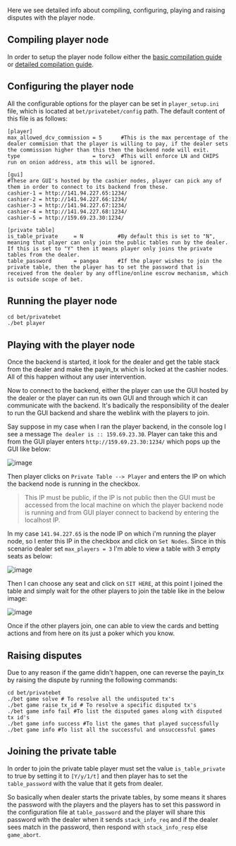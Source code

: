 Here we see detailed info about compiling, configuring, playing and raising disputes with the player node.

## Compiling player node
In order to setup the player node follow either the [basic compilation guide](./ubuntu_compile.md) or [detailed compilation guide](./compile.md). 

## Configuring the player node

All the configurable options for the player can be set in `player_setup.ini` file, which is located at `bet/privatebet/config` path. The default content of this file is as follows:
```
[player]
max_allowed_dcv_commission = 5      #This is the max percentage of the dealer commision that the player is willing to pay, if the dealer sets the commission higher than this then the backend node will exit.
type                       = torv3  #This will enforce LN and CHIPS run on onion address, atm this will be ignored.

[gui]                               
#These are GUI's hosted by the cashier nodes, player can pick any of them in order to connect to its backend from these.
cashier-1 = http://141.94.227.65:1234/
cashier-2 = http://141.94.227.66:1234/
cashier-3 = http://141.94.227.67:1234/
cashier-4 = http://141.94.227.68:1234/
cashier-5 = http://159.69.23.30:1234/

[private table]
is_table_private     = N           #By default this is set to "N", meaning that player can only join the public tables run by the dealer. If this is set to "Y" then it means player only joins the private tables from the dealer.
table_password       = pangea      #If the player wishes to join the private table, then the player has to set the password that is received from the dealer by any offline/online escrow mechanism, which is outside scope of bet. 
```

## Running the player node
```
cd bet/privatebet
./bet player
```
## Playing with the player node

Once the backend is started, it look for the dealer and get the table stack from the dealer and make the payin_tx which is locked at the cashier nodes. All of this happen without any user intervention.

Now to connect to the backend, either the player can use the GUI hosted by the dealer or the player can run its own GUI and through which it can communicate with the backend. It's badically the responsibility of the dealer to run the GUI backend and share the weblink with the players to join. 

Say suppose in my case when I ran the player backend, in the console log I see a message `The dealer is :: 159.69.23.30`. Player can take this and from the GUI player enters `http://159.69.23.30:1234/` which pops up the GUI like below:

![image](https://user-images.githubusercontent.com/8114482/139268469-57240190-1be5-4624-a911-b417e1d7f94e.png)

Then player clicks on `Private Table --> Player` and enters the IP on which the backend node is running in the checkbox.
> This IP must be public, if the IP is not public then the GUI must be accessed from the local machine on which the player backend node is running and from GUI player connect to backend by entering the localhost IP.

In my case `141.94.227.65` is the node IP on which i'm running the player node, so I enter this IP in the checkbox and click on `Set Nodes`. Since in this scenario dealer set `max_players = 3` I'm able to view a table with 3 empty seats as below:

![image](https://user-images.githubusercontent.com/8114482/139269790-59f53e2b-11da-4bc6-a506-2ecefd0ac114.png)

Then I can choose any seat and click on `SIT HERE`, at this point I joined the table and simply wait for the other players to join the table like in the below image:

![image](https://user-images.githubusercontent.com/8114482/139270244-3c218efc-fde0-4fb4-b097-5eb14bce9c81.png)

Once if the other players join, one can able to view the cards and betting actions and from here on its just a poker which you know.

## Raising disputes
Due to any reason if the game didn't happen, one can reverse the payin_tx by raising the dispute by running the following commands:
```
cd bet/privatebet
./bet game solve # To resolve all the undisputed tx's
./bet game raise tx_id # To resolve a specific disputed tx's
./bet game info fail #To list the disputed games along with disputed tx id's
./bet game info success #To list the games that played successfully
./bet game info #To list all the successful and unsuccessful games
```

## Joining the private table
In order to join the private table player must set the value `is_table_private` to true by setting it to `[Y/y/1/t]` and then player has to set the `table_password` with the value that it gets from dealer.

So basically when dealer starts the private tables, by some means it shares the password with the players and the players has to set this password in the configuration file at `table_password` and the player will share this password with the dealer when it sends `stack_info_req` and if the dealer sees match in the password, then respond with `stack_info_resp` else `game_abort`.
